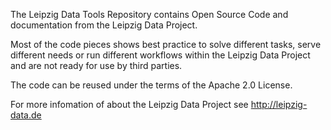 The Leipzig Data Tools Repository contains Open Source Code and documentation
from the Leipzig Data Project.

Most of the code pieces shows best practice to solve different tasks, serve
different needs or run different workflows within the Leipzig Data Project and
are not ready for use by third parties.

The code can be reused under the terms of the Apache 2.0 License.

For more infomation of about the Leipzig Data Project see
http://leipzig-data.de
